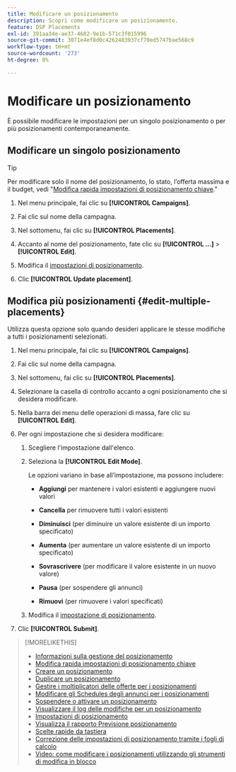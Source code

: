 ```yaml
---
title: Modificare un posizionamento
description: Scopri come modificare un posizionamento.
feature: DSP Placements
exl-id: 391aa34e-ae37-4682-9e1b-571c3f015996
source-git-commit: 3071e4ef8d0c4262483937cf70ed5747bae568c9
workflow-type: tm+mt
source-wordcount: '273'
ht-degree: 0%

---
```


# Modificare un posizionamento

È possibile modificare le impostazioni per un singolo posizionamento o per più posizionamenti contemporaneamente.

<!-- Some placements don't have this option. Clarify which placement types aren't eligible -- is it PG placements, or all placements using private inventory? And anything else? -->

## Modificare un singolo posizionamento

>[!TIP]
>
> Per modificare solo il nome del posizionamento, lo stato, l’offerta massima e il budget, vedi &quot;[Modifica rapida impostazioni di posizionamento chiave](/help/dsp/campaign-management/placements/placement-quick-edit.md).&quot;

1. Nel menu principale, fai clic su **[!UICONTROL Campaigns]**.

1. Fai clic sul nome della campagna.

1. Nel sottomenu, fai clic su **[!UICONTROL Placements]**.

1. Accanto al nome del posizionamento, fate clic su  **[!UICONTROL ...]** > **[!UICONTROL Edit]**.

1. Modifica il [impostazioni di posizionamento](placement-settings.md).

1. Clic **[!UICONTROL Update placement]**.

## Modifica più posizionamenti {#edit-multiple-placements}

Utilizza questa opzione solo quando desideri applicare le stesse modifiche a tutti i posizionamenti selezionati.

1. Nel menu principale, fai clic su **[!UICONTROL Campaigns]**.

1. Fai clic sul nome della campagna.

1. Nel sottomenu, fai clic su **[!UICONTROL Placements]**.

1. Selezionare la casella di controllo accanto a ogni posizionamento che si desidera modificare.

1. Nella barra dei menu delle operazioni di massa, fare clic su **[!UICONTROL Edit]**.

1. Per ogni impostazione che si desidera modificare:

   1. Scegliere l&#39;impostazione dall&#39;elenco.

   1. Seleziona la **[!UICONTROL Edit Mode]**.

      Le opzioni variano in base all’impostazione, ma possono includere:

      * **Aggiungi** per mantenere i valori esistenti e aggiungere nuovi valori

      * **Cancella** per rimuovere tutti i valori esistenti

      * **Diminuisci** (per diminuire un valore esistente di un importo specificato)

      * **Aumenta** (per aumentare un valore esistente di un importo specificato)

      * **Sovrascrivere** (per modificare il valore esistente in un nuovo valore)

      * **Pausa** (per sospendere gli annunci)

      * **Rimuovi** (per rimuovere i valori specificati)

   1. Modifica il [impostazione di posizionamento](placement-settings.md).

1. Clic **[!UICONTROL Submit]**.

>[!MORELIKETHIS]
>
>* [Informazioni sulla gestione del posizionamento](placement-about.md)
>* [Modifica rapida impostazioni di posizionamento chiave](placement-quick-edit.md)
>* [Creare un posizionamento](placement-create.md)
>* [Duplicare un posizionamento](placement-duplicate.md)
>* [Gestire i moltiplicatori delle offerte per i posizionamenti](placement-manage-bid-multipliers.md)
>* [Modificare gli Schedules degli annunci per i posizionamenti](placement-edit-ad-schedule.md)
>* [Sospendere o attivare un posizionamento](placement-pause-activate.md)
>* [Visualizzare il log delle modifiche per un posizionamento](placement-change-log.md)
>* [Impostazioni di posizionamento](placement-settings.md)
>* [Visualizza il rapporto Previsione posizionamento](/help/dsp/campaign-management/reports/placement-forecast.md)
>* [Scelte rapide da tastiera](/help/dsp/campaign-management/reports/keyboard-shortcuts.md)
>* [Correzione delle impostazioni di posizionamento tramite i fogli di calcolo](/help/dsp/campaign-management/qa/qa-about.md)
>* [Video: come modificare i posizionamenti utilizzando gli strumenti di modifica in blocco](https://experienceleague.adobe.com/docs/advertising-learn/tutorials/dsp/bulk-edit-placement-tools.html)
